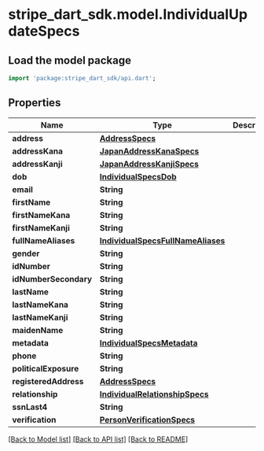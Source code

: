 # stripe_dart_sdk.model.IndividualUpdateSpecs

## Load the model package
```dart
import 'package:stripe_dart_sdk/api.dart';
```

## Properties
Name | Type | Description | Notes
------------ | ------------- | ------------- | -------------
**address** | [**AddressSpecs**](AddressSpecs.md) |  | [optional] 
**addressKana** | [**JapanAddressKanaSpecs**](JapanAddressKanaSpecs.md) |  | [optional] 
**addressKanji** | [**JapanAddressKanjiSpecs**](JapanAddressKanjiSpecs.md) |  | [optional] 
**dob** | [**IndividualSpecsDob**](IndividualSpecsDob.md) |  | [optional] 
**email** | **String** |  | [optional] 
**firstName** | **String** |  | [optional] 
**firstNameKana** | **String** |  | [optional] 
**firstNameKanji** | **String** |  | [optional] 
**fullNameAliases** | [**IndividualSpecsFullNameAliases**](IndividualSpecsFullNameAliases.md) |  | [optional] 
**gender** | **String** |  | [optional] 
**idNumber** | **String** |  | [optional] 
**idNumberSecondary** | **String** |  | [optional] 
**lastName** | **String** |  | [optional] 
**lastNameKana** | **String** |  | [optional] 
**lastNameKanji** | **String** |  | [optional] 
**maidenName** | **String** |  | [optional] 
**metadata** | [**IndividualSpecsMetadata**](IndividualSpecsMetadata.md) |  | [optional] 
**phone** | **String** |  | [optional] 
**politicalExposure** | **String** |  | [optional] 
**registeredAddress** | [**AddressSpecs**](AddressSpecs.md) |  | [optional] 
**relationship** | [**IndividualRelationshipSpecs**](IndividualRelationshipSpecs.md) |  | [optional] 
**ssnLast4** | **String** |  | [optional] 
**verification** | [**PersonVerificationSpecs**](PersonVerificationSpecs.md) |  | [optional] 

[[Back to Model list]](../README.md#documentation-for-models) [[Back to API list]](../README.md#documentation-for-api-endpoints) [[Back to README]](../README.md)


